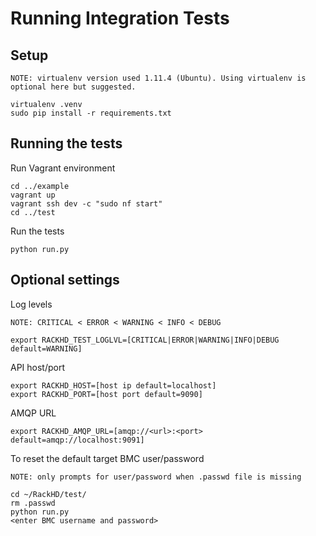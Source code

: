 # Running Integration Tests


## Setup

    NOTE: virtualenv version used 1.11.4 (Ubuntu). Using virtualenv is optional here but suggested.

    virtualenv .venv
    sudo pip install -r requirements.txt
    
## Running the tests

Run Vagrant environment

    cd ../example
    vagrant up
    vagrant ssh dev -c "sudo nf start"
    cd ../test

Run the tests

    python run.py

## Optional settings

Log levels
    
    NOTE: CRITICAL < ERROR < WARNING < INFO < DEBUG

    export RACKHD_TEST_LOGLVL=[CRITICAL|ERROR|WARNING|INFO|DEBUG default=WARNING]

API host/port 

    export RACKHD_HOST=[host ip default=localhost]
    export RACKHD_PORT=[host port default=9090]

AMQP URL

    export RACKHD_AMQP_URL=[amqp://<url>:<port> default=amqp://localhost:9091]

To reset the default target BMC user/password 

    NOTE: only prompts for user/password when .passwd file is missing

    cd ~/RackHD/test/
    rm .passwd
    python run.py
    <enter BMC username and password>
